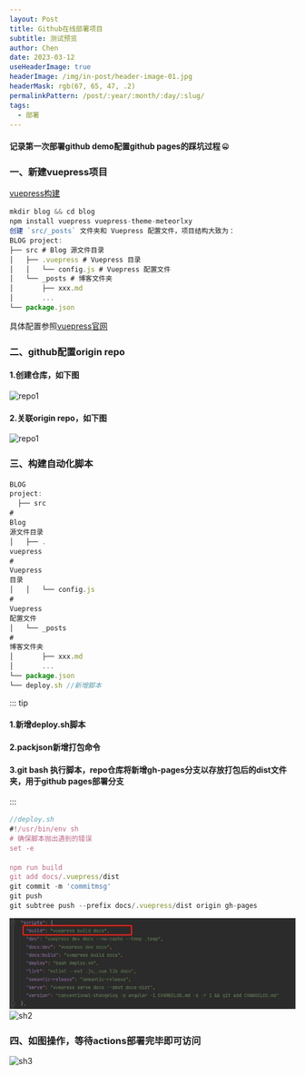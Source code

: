 ```yaml
---
layout: Post
title: Github在线部署项目
subtitle: 测试预览
author: Chen
date: 2023-03-12
useHeaderImage: true
headerImage: /img/in-post/header-image-01.jpg
headerMask: rgb(67, 65, 47, .2)
permalinkPattern: /post/:year/:month/:day/:slug/
tags:
  - 部署
---
```


#### 记录第一次部署github demo配置github pages的踩坑过程 :zipper_mouth_face:

### 一、新建vuepress项目

[vuepress构建](https://www.vuepress.cn/)

```` js
mkdir blog && cd blog
npm install vuepress vuepress-theme-meteorlxy
创建 `src/_posts` 文件夹和 Vuepress 配置文件，项目结构大致为：
BLOG project: 
├── src # Blog 源文件目录
│   ├── .vuepress # Vuepress 目录
│   │   └── config.js # Vuepress 配置文件
│   └── _posts # 博客文件夹
│       ├── xxx.md
│       ...
└── package.json
````

具体配置参照[vuepress官网](https://www.vuepress.cn/)
<br/>

### 二、github配置origin repo

#### 1.创建仓库，如下图

<img :src="$withBase('/assets/img/repo1.jpg')" alt="repo1">
<br/>

#### 2.关联origin repo，如下图

<img :src="$withBase('/assets/img/repo2.jpg')" alt="repo1">
<br/>

### 三、构建自动化脚本

```js
BLOG
project:
  ├── src
#
Blog
源文件目录
│   ├── .
vuepress
#
Vuepress
目录
│   │   └── config.js
#
Vuepress
配置文件
│   └── _posts
#
博客文件夹
│       ├── xxx.md
│       ...
└── package.json
└── deploy.sh //新增脚本
```

::: tip

#### 1.新增deploy.sh脚本

#### 2.packjson新增打包命令

#### 3.git bash 执行脚本，repo仓库将新增gh-pages分支以存放打包后的dist文件夹，用于github pages部署分支

:::

```` js
//deploy.sh
#!/usr/bin/env sh
# 确保脚本抛出遇到的错误
set -e

npm run build
git add docs/.vuepress/dist
git commit -m 'commitmsg'
git push
git subtree push --prefix docs/.vuepress/dist origin gh-pages

````

<img src="/img/in-post/sh.jpg" alt="sh">

<img :src="$withBase('/img/in-post/sh2.jpg')" alt="sh2">

### 四、如图操作，等待actions部署完毕即可访问

<img :src="$withBase('/img/in-post/sh3.jpg')" alt="sh3">

<br/>
